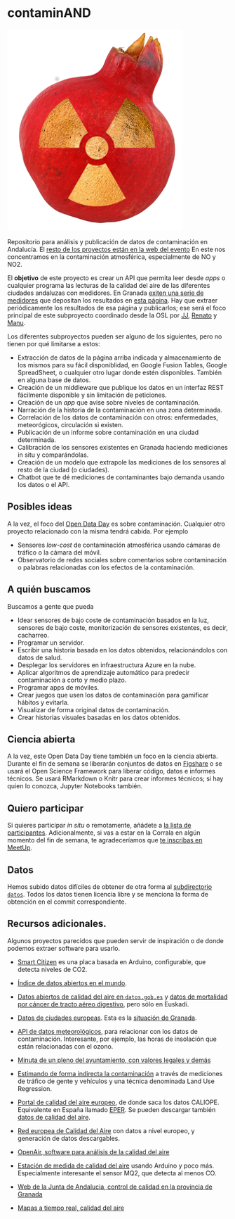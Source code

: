 # contaminAND

![Granada Radioactiva](recursos/granada-radioactiva_reducido.png)

Repositorio para análisis y publicación de datos de contaminación en
Andalucía. El
[resto de los proyectos están en la web del evento](http://odd-grx-17.github.io) En
este nos concentramos en la contaminación atmosférica, especialmente
de NO y NO2.


El **objetivo**
de este proyecto es crear un API que permita leer desde *apps* o
cualquier programa las lecturas de la calidad del aire de las
diferentes ciudades andaluzas con medidores. En Granada
[exiten una serie de medidores](http://www.granada.org/inet/wambiente.nsf/b1b426e5d69467c3c125763b0031d0c4/9d664bddf7e64554c125764e003875c0!OpenDocument)
que depositan los resultados en
[esta página](http://www.juntadeandalucia.es/medioambiente/atmosfera/informes_siva/feb17/ngr170201.htm). Hay
que extraer periódicamente los resultados de esa página y publicarlos;
ese será el foco principal de este subproyecto coordinado desde la OSL
por [JJ](http://github.com/JJ), [Renato](http://github.com/renatolrr)
y [Manu](http://github.com/makova65).

Los diferentes subproyectos pueden ser alguno de los siguientes, pero no tienen por qué limitarse a estos:
* Extracción de datos de la página arriba indicada y almacenamiento de
  los mismos para su fácil disponiblidad, en Google Fusion Tables,
  Google SpreadSheet, o cualquier otro lugar donde estén
  disponibles. También en alguna base de datos.
* Creación de un middleware que publique los datos en un interfaz REST
  fácilmente disponible y sin limitación de peticiones.
* Creación de un *app* que avise sobre niveles de contaminación.
* Narración de la historia de la contaminación en una zona
  determinada.
* Correlación de los datos de contaminación con otros: enfermedades,
  meteorógicos, circulación si existen.
* Publicación de un informe sobre contaminación en una ciudad
  determinada.
* Calibración de los sensores existentes en Granada haciendo
  mediciones in situ y comparándolas.
* Creación de un modelo que extrapole las mediciones de los sensores
  al resto de la ciudad (o ciudades).
* Chatbot que te dé mediciones de contaminantes bajo demanda usando los datos o el API. 

## Posibles ideas

  A la vez, el foco del [Open Data Day](http://opendataday.org) es sobre
contaminación. Cualquier otro proyecto relacionado con la misma tendrá
cabida. Por ejemplo
* Sensores *low-cost* de contaminación atmosférica usando cámaras de
  tráfico o la cámara del móvil.
* Observatorio de redes sociales sobre comentarios sobre contaminación
  o palabras relacionadas con los efectos de la contaminación.

## A quién buscamos

Buscamos a gente que pueda
* Idear sensores de bajo coste de contaminación basados en la luz, sensores de bajo coste, monitorización de sensores existentes, es decir, cacharreo.
* Programar un servidor.
* Escribir una historia basada en los datos obtenidos, relacionándolos con datos de salud.
* Desplegar los servidores en infraestructura Azure en la nube.
* Aplicar algoritmos de aprendizaje automático para predecir contaminación a corto y medio plazo.
* Programar apps de móviles.
* Crear juegos que usen los datos de contaminación para gamificar hábitos y evitarla.
* Visualizar de forma original datos de contaminación.
* Crear historias visuales basadas en los datos obtenidos.

## Ciencia abierta

A la vez, este Open Data Day tiene también un foco en la ciencia abierta. Durante el fin de semana se liberarán conjuntos de datos en [Figshare](http://figshare.com) o se usará el Open Science Framework para liberar código, datos e informes técnicos. Se usará RMarkdown o Knitr para crear informes técnicos; si hay quien lo conozca, Jupyter Notebooks también. 

## Quiero participar

Si quieres participar *in situ* o remotamente, añádete
a [la lista de participantes](PARTICIPANTES.md). Adicionalmente, si
vas a estar en la Corrala en algún momento del fin de semana, te
agradeceríamos
que
[te inscribas en MeetUp](https://www.meetup.com/es-ES/Granada-Geek/events/236840299/).

## Datos

Hemos subido datos difíciles de obtener de otra forma
al [subdirectorio `datos`](datos/). Todos los datos tienen licencia
libre y se menciona la forma de obtención en el commit
correspondiente.

## Recursos adicionales. 

Algunos proyectos parecidos que pueden servir de inspiración o de donde podemos extraer software para usarlo.

* [Smart Citizen](https://smartcitizen.me/) es una placa basada en Arduino, configurable, que detecta niveles de CO2. 
* [Índice de datos abiertos en el mundo](http://index.okfn.org/dataset/emissions/).
* [Datos abiertos de calidad del aire en `datos.gob.es`](http://datos.gob.es/es/catalogo?q=aire) y [datos de mortalidad por cáncer de tracto aéreo digestivo](http://datos.gob.es/es/catalogo/a16003011-mortalidad-por-cancer-del-tracto-aereo-digestivo-superior-en-hombres-en-euskadi-1996-20031), pero sólo en Euskadi. 
* [Datos de ciudades europeas](http://www.airqualitynow.eu/comparing_home.php). Esta es la [situación de Granada](http://www.airqualitynow.eu/city_info/granada/page1.php).
* [API de datos meteorológicos](https://opendata.aemet.es/centrodedescargas/inicio), para relacionar con los datos de contaminación. Interesante, por ejemplo, las horas de insolación que están relacionadas con el ozono. 
* [Minuta de un pleno del ayuntamiento, con valores legales y demás](http://transparencia.granada.org/public/Documento.aspx?ID=2891) 
* [Estimando de forma indirecta la contaminación](http://ieeexplore.ieee.org/ielx5/4906860/4912739/04912847.pdf?tp=&arnumber=4912847&isnumber=4912739) a través de mediciones de tráfico de gente y vehículos y una técnica denominada Land Use Regression.

* [Portal de calidad del aire europeo](https://www.eionet.europa.eu/aqportal/products), de donde saca los datos CALIOPE. Equivalente en España llamado [EPER](http://www.eper-es.es/). Se pueden descargar también [datos de calidad del aire](http://www.eea.europa.eu/data-and-maps/data/airbase-the-european-air-quality-database-8). 
  
* [Red europea de Calidad del Aire](http://actris.nilu.no/) con datos
  a nivel europeo, y generación de datos descargables.
  
* [OpenAir, software para análisis de la calidad del aire](http://www.openair-project.org/Downloads/Default.aspx) 

* [Estación de medida de calidad del aire](https://github.com/javacasm/Sensor-calidad-del-aire---Leptos) usando
  Arduino y poco más. Especialmente interesante el sensor MQ2, que
  detecta al menos CO. 
  
*  [Web de la Junta de Andalucia, control de calidad en la provincia de Granada](http://www.juntadeandalucia.es/medioambiente/atmosfera/informes_siva/feb17/gr170228.htm)

* [Mapas a tiempo real, calidad del aire](http://aqicn.org/map/spain/es/)
